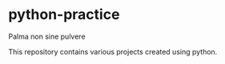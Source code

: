 # python-practice
Palma non sine pulvere

This repository contains various projects created using python.
